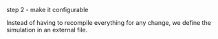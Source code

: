 step 2 - make it configurable

Instead of having to recompile everything for any change,
we define the simulation in an external file.

